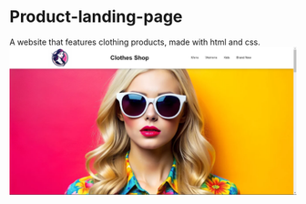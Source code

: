 # Product-landing-page
A website that features clothing products, made with html and css.
![alt text](<Screenshot 2024-10-14 172659.png>)